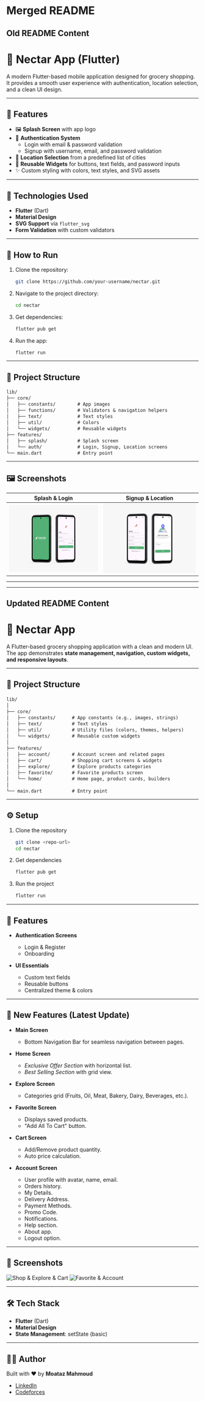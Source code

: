 # Merged README

## Old README Content

# 🥕 Nectar App (Flutter)

A modern Flutter-based mobile application designed for grocery shopping.  
It provides a smooth user experience with authentication, location selection, and a clean UI design.

---

## 📌 Features

- 🖼️ **Splash Screen** with app logo  
- 🔐 **Authentication System**  
  - Login with email & password validation  
  - Signup with username, email, and password validation  
- 📍 **Location Selection** from a predefined list of cities  
- 🎨 **Reusable Widgets** for buttons, text fields, and password inputs  
- ✨ Custom styling with colors, text styles, and SVG assets  

---

## 🔧 Technologies Used

- **Flutter** (Dart)  
- **Material Design**  
- **SVG Support** via `flutter_svg`  
- **Form Validation** with custom validators  

---

## 🚀 How to Run

1. Clone the repository:
   ```bash
   git clone https://github.com/your-username/nectar.git
   ```
2. Navigate to the project directory:
   ```bash
   cd nectar
   ```
3. Get dependencies:
   ```bash
   flutter pub get
   ```
4. Run the app:
   ```bash
   flutter run
   ```

---

## 📂 Project Structure

```
lib/
├── core/
│   ├── constants/        # App images
│   ├── functions/        # Validators & navigation helpers
│   ├── text/             # Text styles
│   ├── util/             # Colors
│   └── widgets/          # Reusable widgets
├── features/
│   ├── splash/           # Splash screen
│   └── auth/             # Login, Signup, Location screens
└── main.dart             # Entry point
```

---

## 🖼️ Screenshots  

| Splash & Login | Signup & Location |
|----------------|-------------------|
| ![Splash & Login](first_screen.jpg) | ![Signup & Location](second_screen.jpg) |

---

 


---

## Updated README Content

# 🛒 Nectar App

A Flutter-based grocery shopping application with a clean and modern UI.  
The app demonstrates **state management, navigation, custom widgets, and responsive layouts**.  

---

## 📂 Project Structure

```
lib/
│
├── core/
│   ├── constants/      # App constants (e.g., images, strings)
│   ├── text/           # Text styles
│   ├── util/           # Utility files (colors, themes, helpers)
│   └── widgets/        # Reusable custom widgets
│
├── features/
│   ├── account/        # Account screen and related pages
│   ├── cart/           # Shopping cart screens & widgets
│   ├── explore/        # Explore products categories
│   ├── favorite/       # Favorite products screen
│   └── home/           # Home page, product cards, builders
│
└── main.dart           # Entry point
```

---

## ⚙️ Setup

1. Clone the repository
   ```bash
   git clone <repo-url>
   cd nectar
   ```

2. Get dependencies
   ```bash
   flutter pub get
   ```

3. Run the project
   ```bash
   flutter run
   ```

---

## 📱 Features

- **Authentication Screens**  
  - Login & Register  
  - Onboarding  

- **UI Essentials**  
  - Custom text fields  
  - Reusable buttons  
  - Centralized theme & colors  

---

## 🚀 New Features (Latest Update)

- **Main Screen**  
  - Bottom Navigation Bar for seamless navigation between pages.  

- **Home Screen**  
  - *Exclusive Offer Section* with horizontal list.  
  - *Best Selling Section* with grid view.  

- **Explore Screen**  
  - Categories grid (Fruits, Oil, Meat, Bakery, Dairy, Beverages, etc.).  

- **Favorite Screen**  
  - Displays saved products.  
  - "Add All To Cart" button.  

- **Cart Screen**  
  - Add/Remove product quantity.  
  - Auto price calculation.  

- **Account Screen**  
  - User profile with avatar, name, email.  
  - Orders history.  
  - My Details.  
  - Delivery Address.  
  - Payment Methods.  
  - Promo Code.  
  - Notifications.  
  - Help section.  
  - About app.  
  - Logout option.  

---

## 📸 Screenshots

![Shop & Explore & Cart ](third_screen.jpg)
![Favorite & Account ](forth_screen.jpg)

---

## 🛠️ Tech Stack

- **Flutter** (Dart)  
- **Material Design**  
- **State Management**: setState (basic)  

---

## 👨‍💻 Author

Built with ❤️ by **Moataz Mahmoud**  

- [LinkedIn](https://www.linkedin.com/in/moataz-mahmoud-a2a548a6/)  
- [Codeforces](https://codeforces.com/profile/El-Gazzar) 